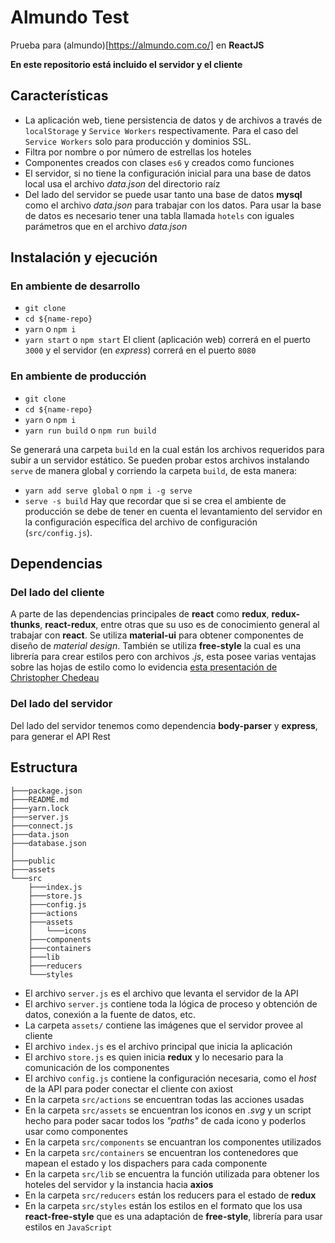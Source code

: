 # Almundo Test
Prueba para (almundo)[https://almundo.com.co/] en **ReactJS**

**En este repositorio está incluido el servidor y el cliente**

## Características
* La aplicación web, tiene persistencia de datos y de archivos a través de `localStorage` y `Service Workers` respectivamente. Para el caso del `Service Workers` solo para producción y dominios SSL.
* Filtra por nombre o por número de estrellas los hoteles
* Componentes creados con clases `es6` y creados como funciones
* El servidor, si no tiene la configuración inicial para una base de datos local usa el archivo _data.json_ del directorio raíz
* Del lado del servidor se puede usar tanto una base de datos **mysql** como el archivo _data.json_ para trabajar con los datos. Para usar la base de datos es necesario tener una tabla llamada `hotels` con iguales parámetros que en el archivo _data.json_

## Instalación y ejecución
### En ambiente de desarrollo
* `git clone`
* `cd ${name-repo}`
* `yarn` o `npm i`
* `yarn start` o `npm start`
El client (aplicación web) correrá en el puerto `3000` y el servidor (en _express_) correrá en el puerto `8080`

### En ambiente de producción
* `git clone`
* `cd ${name-repo}`
* `yarn` o `npm i`
* `yarn run build` o `npm run build`

Se generará una carpeta `build` en la cual están los archivos requeridos para subir a un servidor estático.
Se pueden probar estos archivos instalando `serve` de manera global y corriendo la carpeta `build`, de esta manera:
* `yarn add serve global` o `npm i -g serve`
* `serve -s build`
Hay que recordar que si se crea el ambiente de producción se debe de tener en cuenta el levantamiento del servidor en la configuración específica del archivo de configuración (`src/config.js`).

## Dependencias
### Del lado del cliente
A parte de las dependencias principales de **react** como **redux**, **redux-thunks**, **react-redux**, entre otras que su uso es de conocimiento general al trabajar con **react**. Se utiliza **material-ui** para obtener componentes de diseño de _material design_. También se utiliza **free-style** la cual es una librería para crear estilos pero con archivos _.js_, esta posee varias ventajas sobre las hojas de estilo como lo evidencia [esta presentación de Christopher Chedeau](https://speakerdeck.com/vjeux/react-css-in-js)

### Del lado del servidor
Del lado del servidor tenemos como dependencia **body-parser** y **express**, para generar el API Rest

## Estructura
```
├───package.json
├───README.md
├───yarn.lock
├───server.js
├───connect.js
├───data.json
├───database.json
│   
├───public
├───assets
└───src
    ├───index.js
    ├───store.js
    ├───config.js
    ├───actions
    ├───assets
    │   └───icons
    ├───components
    ├───containers
    ├───lib
    ├───reducers 
    └───styles
```
* El archivo `server.js` es el archivo que levanta el servidor de la API
* El archivo `server.js` contiene toda la lógica de proceso y obtención de datos, conexión a la fuente de datos, etc.
* La carpeta `assets/` contiene las imágenes que el servidor provee al cliente
* El archivo `index.js` es el archivo principal que inicia la aplicación
* El archivo `store.js` es quien inicia **redux** y lo necesario para la comunicación de los componentes
* El archivo `config.js` contiene la configuración necesaria, como el _host_ de la API para poder conectar el cliente con axiost
* En la carpeta `src/actions` se encuentran todas las acciones usadas
* En la carpeta `src/assets` se encuentran los iconos en _.svg_ y un script hecho para poder sacar todos los _"paths"_ de cada icono y poderlos usar como componentes
* En la carpeta `src/components` se encuantran los componentes utilizados
* En la carpeta `src/containers` se encuentran los contenedores que mapean el estado y los dispachers para cada componente
* En la carpeta `src/lib` se encuentra la función utilizada para obtener los hoteles del servidor y la instancia hacia **axios**
* En la carpeta `src/reducers` están los reducers para el estado de **redux**
* En la carpeta `src/styles` están los estilos en el formato que los usa **react-free-style** que es una adaptación de **free-style**, librería para usar estilos en `JavaScript`